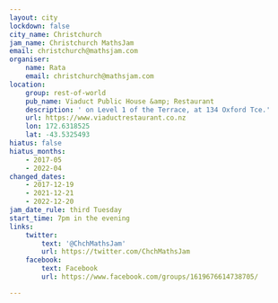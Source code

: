 ```yaml
---
layout: city
lockdown: false
city_name: Christchurch
jam_name: Christchurch MathsJam
email: christchurch@mathsjam.com
organiser:
    name: Rata
    email: christchurch@mathsjam.com
location:
    group: rest-of-world
    pub_name: Viaduct Public House &amp; Restaurant
    description: ' on Level 1 of the Terrace, at 134 Oxford Tce.'
    url: https://www.viaductrestaurant.co.nz
    lon: 172.6318525
    lat: -43.5325493
hiatus: false
hiatus_months:
    - 2017-05
    - 2022-04
changed_dates:
    - 2017-12-19
    - 2021-12-21
    - 2022-12-20
jam_date_rule: third Tuesday
start_time: 7pm in the evening
links:
    twitter:
        text: '@ChchMathsJam'
        url: https://twitter.com/ChchMathsJam
    facebook:
        text: Facebook
        url: https://www.facebook.com/groups/1619676614738705/

---
```


